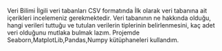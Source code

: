  Veri Bilimi
 İlgili veri tabanları CSV formatında 
 İlk olarak veri tabanına ait içerikleri incelemeniz  gerekmektedir. 
 Veri tabanının ne hakkında olduğu, hangi verileri tuttuğu ve tutulan verilerin tiplerinin belirlenmesini, kaç adet veri olduğunu mutlaka bulmak lazım. 
 Projemde Seaborn,MatplotLib,Pandas,Numpy kütüphaneleri kullandım.
